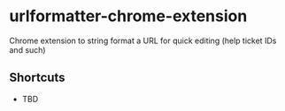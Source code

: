 # urlformatter-chrome-extension
Chrome extension to string format a URL for quick editing (help ticket IDs and such)

## Shortcuts

* TBD
